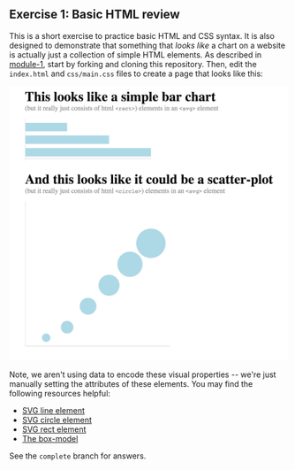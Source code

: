 ## Exercise 1: Basic HTML review

This is a short exercise to practice basic HTML and CSS syntax.  It is also designed to demonstrate that something that _looks like_ a chart on a website is actually just a collection of simple HTML elements.  As described in [module-1](https://github.com/INFO-474/m1-terminal-and-git#github), start by forking and cloning this repository.  Then, edit the `index.html` and `css/main.css` files to create a page that looks like this:  

![complete](imgs/complete.png)


Note, we aren't using data to encode these visual properties -- we're just manually setting the attributes of these elements. You may find the following resources helpful:

- [SVG line element](https://www.w3schools.com/graphics/svg_line.asp)
- [SVG circle element](https://www.w3schools.com/graphics/svg_circle.asp)
- [SVG rect element](https://www.w3schools.com/graphics/svg_rect.asp)
- [The box-model](http://www.w3schools.com/css/css_boxmodel.asp)

See the `complete` branch for answers.
